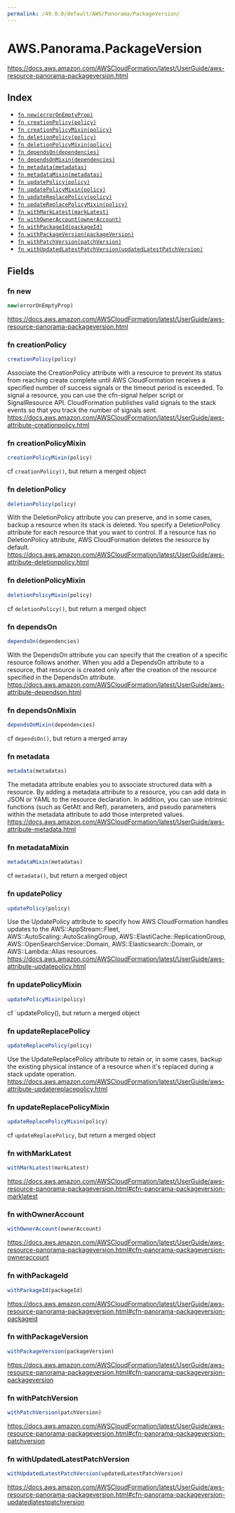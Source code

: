 ```yaml
---
permalink: /49.0.0/default/AWS/Panorama/PackageVersion/
---
```


# AWS.Panorama.PackageVersion

https://docs.aws.amazon.com/AWSCloudFormation/latest/UserGuide/aws-resource-panorama-packageversion.html

## Index

* [`fn new(errorOnEmptyProp)`](#fn-new)
* [`fn creationPolicy(policy)`](#fn-creationpolicy)
* [`fn creationPolicyMixin(policy)`](#fn-creationpolicymixin)
* [`fn deletionPolicy(policy)`](#fn-deletionpolicy)
* [`fn deletionPolicyMixin(policy)`](#fn-deletionpolicymixin)
* [`fn dependsOn(dependencies)`](#fn-dependson)
* [`fn dependsOnMixin(dependencies)`](#fn-dependsonmixin)
* [`fn metadata(metadatas)`](#fn-metadata)
* [`fn metadataMixin(metadatas)`](#fn-metadatamixin)
* [`fn updatePolicy(policy)`](#fn-updatepolicy)
* [`fn updatePolicyMixin(policy)`](#fn-updatepolicymixin)
* [`fn updateReplacePolicy(policy)`](#fn-updatereplacepolicy)
* [`fn updateReplacePolicyMixin(policy)`](#fn-updatereplacepolicymixin)
* [`fn withMarkLatest(markLatest)`](#fn-withmarklatest)
* [`fn withOwnerAccount(ownerAccount)`](#fn-withowneraccount)
* [`fn withPackageId(packageId)`](#fn-withpackageid)
* [`fn withPackageVersion(packageVersion)`](#fn-withpackageversion)
* [`fn withPatchVersion(patchVersion)`](#fn-withpatchversion)
* [`fn withUpdatedLatestPatchVersion(updatedLatestPatchVersion)`](#fn-withupdatedlatestpatchversion)

## Fields

### fn new

```ts
new(errorOnEmptyProp)
```

https://docs.aws.amazon.com/AWSCloudFormation/latest/UserGuide/aws-resource-panorama-packageversion.html

### fn creationPolicy

```ts
creationPolicy(policy)
```

Associate the CreationPolicy attribute with a resource to prevent its status from reaching create complete until AWS CloudFormation receives a specified number of success signals or the timeout period is exceeded. To signal a resource, you can use the cfn-signal helper script or SignalResource API. CloudFormation publishes valid signals to the stack events so that you track the number of signals sent. 
https://docs.aws.amazon.com/AWSCloudFormation/latest/UserGuide/aws-attribute-creationpolicy.html

### fn creationPolicyMixin

```ts
creationPolicyMixin(policy)
```

cf `creationPolicy()`, but return a merged object

### fn deletionPolicy

```ts
deletionPolicy(policy)
```

With the DeletionPolicy attribute you can preserve, and in some cases, backup a resource when its stack is deleted. You specify a DeletionPolicy attribute for each resource that you want to control. If a resource has no DeletionPolicy attribute, AWS CloudFormation deletes the resource by default. 
https://docs.aws.amazon.com/AWSCloudFormation/latest/UserGuide/aws-attribute-deletionpolicy.html

### fn deletionPolicyMixin

```ts
deletionPolicyMixin(policy)
```

cf `deletionPolicy()`, but return a merged object

### fn dependsOn

```ts
dependsOn(dependencies)
```

With the DependsOn attribute you can specify that the creation of a specific resource follows another. When you add a DependsOn attribute to a resource, that resource is created only after the creation of the resource specified in the DependsOn attribute. 
https://docs.aws.amazon.com/AWSCloudFormation/latest/UserGuide/aws-attribute-dependson.html

### fn dependsOnMixin

```ts
dependsOnMixin(dependencies)
```

cf `dependsOn()`, but return a merged array

### fn metadata

```ts
metadata(metadatas)
```

The metadata attribute enables you to associate structured data with a resource. By adding a metadata attribute to a resource, you can add data in JSON or YAML to the resource declaration. In addition, you can use intrinsic functions (such as GetAtt and Ref), parameters, and pseudo parameters within the metadata attribute to add those interpreted values. 
https://docs.aws.amazon.com/AWSCloudFormation/latest/UserGuide/aws-attribute-metadata.html

### fn metadataMixin

```ts
metadataMixin(metadatas)
```

cf `metadata()`, but return a merged object

### fn updatePolicy

```ts
updatePolicy(policy)
```

Use the UpdatePolicy attribute to specify how AWS CloudFormation handles updates to the AWS::AppStream::Fleet, AWS::AutoScaling::AutoScalingGroup, AWS::ElastiCache::ReplicationGroup, AWS::OpenSearchService::Domain, AWS::Elasticsearch::Domain, or AWS::Lambda::Alias resources. 
https://docs.aws.amazon.com/AWSCloudFormation/latest/UserGuide/aws-attribute-updatepolicy.html

### fn updatePolicyMixin

```ts
updatePolicyMixin(policy)
```

cf `updatePolicy(), but return a merged object

### fn updateReplacePolicy

```ts
updateReplacePolicy(policy)
```

Use the UpdateReplacePolicy attribute to retain or, in some cases, backup the existing physical instance of a resource when it's replaced during a stack update operation. 
https://docs.aws.amazon.com/AWSCloudFormation/latest/UserGuide/aws-attribute-updatereplacepolicy.html

### fn updateReplacePolicyMixin

```ts
updateReplacePolicyMixin(policy)
```

cf `updateReplacePolicy`, but return a merged object

### fn withMarkLatest

```ts
withMarkLatest(markLatest)
```

https://docs.aws.amazon.com/AWSCloudFormation/latest/UserGuide/aws-resource-panorama-packageversion.html#cfn-panorama-packageversion-marklatest

### fn withOwnerAccount

```ts
withOwnerAccount(ownerAccount)
```

https://docs.aws.amazon.com/AWSCloudFormation/latest/UserGuide/aws-resource-panorama-packageversion.html#cfn-panorama-packageversion-owneraccount

### fn withPackageId

```ts
withPackageId(packageId)
```

https://docs.aws.amazon.com/AWSCloudFormation/latest/UserGuide/aws-resource-panorama-packageversion.html#cfn-panorama-packageversion-packageid

### fn withPackageVersion

```ts
withPackageVersion(packageVersion)
```

https://docs.aws.amazon.com/AWSCloudFormation/latest/UserGuide/aws-resource-panorama-packageversion.html#cfn-panorama-packageversion-packageversion

### fn withPatchVersion

```ts
withPatchVersion(patchVersion)
```

https://docs.aws.amazon.com/AWSCloudFormation/latest/UserGuide/aws-resource-panorama-packageversion.html#cfn-panorama-packageversion-patchversion

### fn withUpdatedLatestPatchVersion

```ts
withUpdatedLatestPatchVersion(updatedLatestPatchVersion)
```

https://docs.aws.amazon.com/AWSCloudFormation/latest/UserGuide/aws-resource-panorama-packageversion.html#cfn-panorama-packageversion-updatedlatestpatchversion